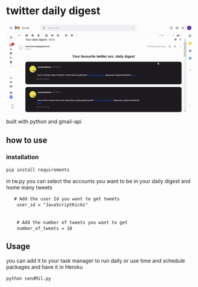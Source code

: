 # twitter daily digest

![](tdd.gif)

built with python and gmail-api

## how to use

### installation

```bash
pip install requirements
```

in tw.py 
you can select the accounts you want to be in your daily digest and home many tweets

```
   # Add the user Id you want to get tweets
    user_id = "JavaScriptKicks"


    # Add the number of tweets you want to get
    number_of_tweets = 10
```
 


## Usage

you can add it to your task manager to run daily or use time and schedule packages and have it in Heroku

```python 
python sendMil.py
```
